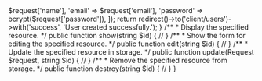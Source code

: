 <?php

namespace App\Http\Controllers\Client;

use App\Http\Controllers\Controller;
use App\Http\Requests\UserRequest;
use App\Models\User;
use Illuminate\Http\Request;

class UserController extends Controller
{
    /**
     * Display a listing of the resource.
     */
    public function index()
    {
        $data['users'] = User::all();
        return view('client.users.index', $data);
    }

    /**
     * Show the form for creating a new resource.
     */
    public function create()
    {
        return view('client.users.create');
    }

    /**
     * Store a newly created resource in storage.
     */
    public function store(UserRequest $request)
    {
        User::create([
            'name' => $request['name'],
            'email' => $request['email'],
            'password' => bcrypt($request['password']),

        ]);

        return redirect()->to('client/users')->with('success', 'User created successfully.');
    }

    /**
     * Display the specified resource.
     */
    public function show(string $id)
    {
        //
    }

    /**
     * Show the form for editing the specified resource.
     */
    public function edit(string $id)
    {
        //
    }

    /**
     * Update the specified resource in storage.
     */
    public function update(Request $request, string $id)
    {
        //
    }

    /**
     * Remove the specified resource from storage.
     */
    public function destroy(string $id)
    {
        //
    }
}
